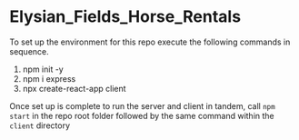 # Elysian_Fields_Horse_Rentals

To set up the environment for this repo execute the following commands in sequence.
1. npm init -y
2. npm i express
3. npx create-react-app client

Once set up is complete to run the server and client in tandem, call `npm start` in the repo root folder followed by the same command within the `client` directory